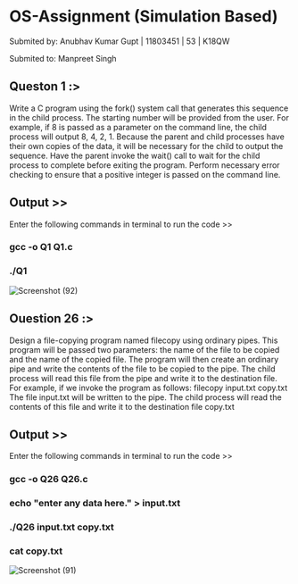 # OS-Assignment (Simulation Based)

Submited by: Anubhav Kumar Gupt | 11803451 | 53 | K18QW

Submited to: Manpreet Singh

## Queston 1 :>
Write a C program using the fork() system call that generates this sequence in the child process. The starting number will be provided from the user. For example, if 8 is passed as a parameter on the command line, the child process will output 8, 4, 2, 1. Because the parent and child processes have their own copies of the data, it will be necessary for the child to output the sequence. Have the parent invoke the wait() call to wait for the child process to complete before exiting the program. Perform necessary error checking to ensure that a positive integer is passed on the command line.

## Output >>
Enter the following commands in terminal to run the code >>
### gcc -o Q1 Q1.c
### ./Q1

![Screenshot (92)](https://user-images.githubusercontent.com/56965382/79431723-70cf5e80-7fe8-11ea-8b22-5b18a172f924.png)



## Ouestion 26 :>
Design a file-copying program named filecopy using ordinary pipes. This program will be passed two parameters: the name of the file to be copied and the name of the copied file. The program will then create an ordinary pipe and write the contents of the file to be copied to the pipe. The child process will read this file from the pipe and write it to the destination file. For example, if we invoke the program as follows:
filecopy input.txt copy.txt
The file input.txt will be written to the pipe. The child process will read the contents of this file and write it to the destination file copy.txt

## Output >>
Enter the following commands in terminal to run the code >>
### gcc -o Q26 Q26.c
### echo "enter any data here." > input.txt
### ./Q26 input.txt copy.txt
### cat copy.txt

![Screenshot (91)](https://user-images.githubusercontent.com/56965382/79423461-48d9fe00-7fdc-11ea-8bb4-0fd4dbae417a.png)
